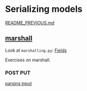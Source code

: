 # Serializing models

[README_PREVIOUS.md](./README_PREVIOUS.md)

## [marshall](https://flask-restful.readthedocs.io/en/latest/api.html?highlight=marshall_with#flask_restful.marshal)

Look at `marshalling.py`:
[Fields](https://flask-restful.readthedocs.io/en/latest/api.html?highlight=marshall_with#module-fields)

Exercises on marshall.


### POST PUT

[parsing input](https://flask-restful.readthedocs.io/en/latest/api.html?highlight=RequestParser#module-reqparse)

